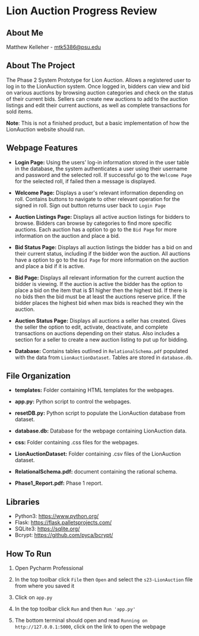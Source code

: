 # **Lion Auction Progress Review**

## About Me

Matthew Kelleher - mtk5386@psu.edu

## About The Project

The Phase 2 System Prototype for Lion Auction. Allows a registered user to log in to the LionAuction system. Once logged in, bidders can view and bid on various auctions by browsing auction categories and check on the status of their current bids. Sellers can create new auctions to add to the auction listings and edit their current auctions, as well as complete transactions for sold items.

**Note**: This is not a finished product, but a basic implementation of how the LionAuction website should run.  

## Webpage Features

- **Login Page:** Using the users’ log-in information stored in the user table in the database, the system authenticates a user using their username and password and the selected roll. If successful go to the `Welcome Page` for the selected roll, if failed then a message is displayed.

- **Welcome Page:** Displays a user's relevant information depending on roll. Contains buttons to navigate to other relevant operation for the signed in roll. Sign out button returns user back to `Login Page`

- **Auction Listings Page:** Displays all active auction listings for bidders to browse. Bidders can browse by categories to find more specific auctions. Each auction has a option to go to the `Bid Page` for more information on the auction and place a bid.

- **Bid Status Page:** Displays all auction listings the bidder has a bid on and their current status, including if the bidder won the auction. All auctions have a option to go to the `Bid Page` for more information on the auction and place a bid if it is active.

- **Bid Page:** Displays all relevant information for the current auction the bidder is viewing. If the auction is active the bidder has the option to place a bid on the item that is $1 higher then the highest bid. If there is no bids then the bid must be at least the auctions reserve price. If the bidder places the highest bid when max bids is reached they win the auction.

- **Auction Status Page:** Displays all auctions a seller has created. Gives the seller the option to edit, activate, deactivate, and complete transactions on auctions depending on their status. Also includes a section for a seller to create a new auction listing to put up for bidding.

- **Database:** Contains tables outlined in `RelationalSchema.pdf` populated with the data from `LionAuctionDataset`. Tables are stored in `database.db`.

## File Organization

- **templates:** Folder containing HTML templates for the webpages.

- **app.py:** Python script to control the webpages.

- **resetDB.py:** Python script to populate the LionAuction database from dataset.

- **database.db:** Database for the webpage containing LionAuction data.

- **css:** Folder containing .css files for the webpages.

- **LionAuctionDataset:** Folder containing .csv files of the LionAuction dataset.

- **RelationalSchema.pdf:** document containing the rational schema.

- **Phase1_Report.pdf:** Phase 1 report.

## Libraries

- Python3: <https://www.python.org/>
- Flask: <https://flask.palletsprojects.com/>
- SQLite3: <https://sqlite.org/>
- Bcrypt: <https://github.com/pyca/bcrypt/>

## How To Run

1. Open Pycharm Professional

2. In the top toolbar click `File` then `Open` and select the `s23-LionAuction` file from where you saved it

3. Click on `app.py`

4. In the top toolbar click `Run` and then `Run 'app.py'`

5. The bottom terminal should open and read `Running on http://127.0.0.1:5000`, click on the link to open the webpage
